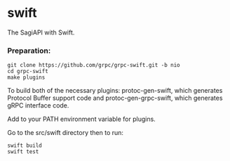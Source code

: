 # swift

The SagiAPI with Swift.

### Preparation:

```shell
git clone https://github.com/grpc/grpc-swift.git -b nio
cd grpc-swift
make plugins
```
To build both of the necessary plugins: protoc-gen-swift, which generates Protocol Buffer support code and protoc-gen-grpc-swift, which generates gRPC interface code. 

Add to your PATH environment variable for plugins.

Go to the src/swift directory then to run:

```shell
swift build
swift test
```
